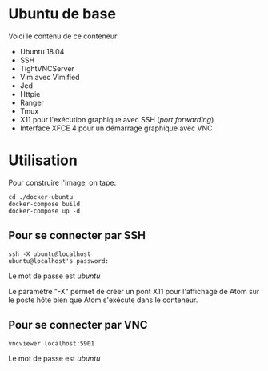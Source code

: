 # Ubuntu de base

Voici le contenu de ce conteneur:

* Ubuntu 18.04
* SSH
* TightVNCServer
* Vim avec Vimified
* Jed
* Httpie
* Ranger
* Tmux
* X11 pour l'exécution graphique avec SSH (*port forwarding*)
* Interface XFCE 4 pour un démarrage graphique avec VNC

# Utilisation

Pour construire l'image, on tape:

```
cd ./docker-ubuntu
docker-compose build
docker-compose up -d
```

## Pour se connecter par SSH

```
ssh -X ubuntu@localhost
ubuntu@localhost's password:
```

Le mot de passe est *ubuntu*

Le paramètre "-X" permet de créer un pont X11 pour l'affichage de Atom sur le
poste hôte bien que Atom s'exécute dans le conteneur.

## Pour se connecter par VNC

```
vncviewer localhost:5901
```

Le mot de passe est *ubuntu*


